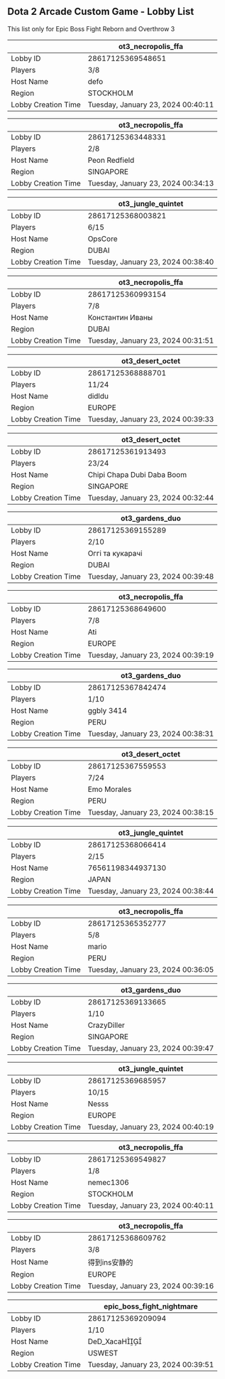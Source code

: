 ## Dota 2 Arcade Custom Game - Lobby List

This list only for Epic Boss Fight Reborn and Overthrow 3

|  | ot3_necropolis_ffa |
| ------ | ------ |
| Lobby ID | 28617125369548651 |
| Players | 3/8 |
| Host Name | defo |
| Region | STOCKHOLM |
| Lobby Creation Time | Tuesday, January 23, 2024 00:40:11 |


|  | ot3_necropolis_ffa |
| ------ | ------ |
| Lobby ID | 28617125363448331 |
| Players | 2/8 |
| Host Name | Peon Redfield |
| Region | SINGAPORE |
| Lobby Creation Time | Tuesday, January 23, 2024 00:34:13 |


|  | ot3_jungle_quintet |
| ------ | ------ |
| Lobby ID | 28617125368003821 |
| Players | 6/15 |
| Host Name | OpsCore |
| Region | DUBAI |
| Lobby Creation Time | Tuesday, January 23, 2024 00:38:40 |


|  | ot3_necropolis_ffa |
| ------ | ------ |
| Lobby ID | 28617125360993154 |
| Players | 7/8 |
| Host Name | Константин Иваны |
| Region | DUBAI |
| Lobby Creation Time | Tuesday, January 23, 2024 00:31:51 |


|  | ot3_desert_octet |
| ------ | ------ |
| Lobby ID | 28617125368888701 |
| Players | 11/24 |
| Host Name | didldu |
| Region | EUROPE |
| Lobby Creation Time | Tuesday, January 23, 2024 00:39:33 |


|  | ot3_desert_octet |
| ------ | ------ |
| Lobby ID | 28617125361913493 |
| Players | 23/24 |
| Host Name | Chipi Chapa Dubi Daba Boom |
| Region | SINGAPORE |
| Lobby Creation Time | Tuesday, January 23, 2024 00:32:44 |


|  | ot3_gardens_duo |
| ------ | ------ |
| Lobby ID | 28617125369155289 |
| Players | 2/10 |
| Host Name | Оггі та кукарачі |
| Region | DUBAI |
| Lobby Creation Time | Tuesday, January 23, 2024 00:39:48 |


|  | ot3_necropolis_ffa |
| ------ | ------ |
| Lobby ID | 28617125368649600 |
| Players | 7/8 |
| Host Name | Ati |
| Region | EUROPE |
| Lobby Creation Time | Tuesday, January 23, 2024 00:39:19 |


|  | ot3_gardens_duo |
| ------ | ------ |
| Lobby ID | 28617125367842474 |
| Players | 1/10 |
| Host Name | ggbly 3414 |
| Region | PERU |
| Lobby Creation Time | Tuesday, January 23, 2024 00:38:31 |


|  | ot3_desert_octet |
| ------ | ------ |
| Lobby ID | 28617125367559553 |
| Players | 7/24 |
| Host Name | Emo Morales |
| Region | PERU |
| Lobby Creation Time | Tuesday, January 23, 2024 00:38:15 |


|  | ot3_jungle_quintet |
| ------ | ------ |
| Lobby ID | 28617125368066414 |
| Players | 2/15 |
| Host Name | 76561198344937130 |
| Region | JAPAN |
| Lobby Creation Time | Tuesday, January 23, 2024 00:38:44 |


|  | ot3_necropolis_ffa |
| ------ | ------ |
| Lobby ID | 28617125365352777 |
| Players | 5/8 |
| Host Name | mario |
| Region | PERU |
| Lobby Creation Time | Tuesday, January 23, 2024 00:36:05 |


|  | ot3_gardens_duo |
| ------ | ------ |
| Lobby ID | 28617125369133665 |
| Players | 1/10 |
| Host Name | CrazyDiller |
| Region | SINGAPORE |
| Lobby Creation Time | Tuesday, January 23, 2024 00:39:47 |


|  | ot3_jungle_quintet |
| ------ | ------ |
| Lobby ID | 28617125369685957 |
| Players | 10/15 |
| Host Name | Nesss |
| Region | EUROPE |
| Lobby Creation Time | Tuesday, January 23, 2024 00:40:19 |


|  | ot3_necropolis_ffa |
| ------ | ------ |
| Lobby ID | 28617125369549827 |
| Players | 1/8 |
| Host Name | nemec1306 |
| Region | STOCKHOLM |
| Lobby Creation Time | Tuesday, January 23, 2024 00:40:11 |


|  | ot3_necropolis_ffa |
| ------ | ------ |
| Lobby ID | 28617125368609762 |
| Players | 3/8 |
| Host Name | 得到ins安静的 |
| Region | EUROPE |
| Lobby Creation Time | Tuesday, January 23, 2024 00:39:16 |


|  | epic_boss_fight_nightmare |
| ------ | ------ |
| Lobby ID | 28617125369209094 |
| Players | 1/10 |
| Host Name | DeD_XacaH |
| Region | USWEST |
| Lobby Creation Time | Tuesday, January 23, 2024 00:39:51 |


